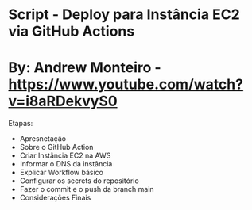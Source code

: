 # Script - Deploy para Instância EC2 via GitHub Actions
# By: Andrew Monteiro - https://www.youtube.com/watch?v=i8aRDekvyS0

Etapas:

* Apresnetação
* Sobre o GitHub Action
* Criar Instãncia EC2 na AWS
* Informar o DNS da instância
* Explicar Workflow básico
* Configurar os secrets do repositório
* Fazer o commit e o push da branch main
* Considerações Finais